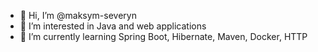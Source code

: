 - 👋 Hi, I’m @maksym-severyn
- 👀 I’m interested in Java and web applications
- 🌱 I’m currently learning Spring Boot, Hibernate, Maven, Docker, HTTP
<!-- 💞️ I’m looking to collaborate on ...
- 📫 How to reach me ... --!>

<!---
maksym-severyn/maksym-severyn is a ✨ special ✨ repository because its `README.md` (this file) appears on your GitHub profile.
You can click the Preview link to take a look at your changes.
--->
